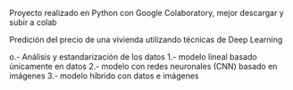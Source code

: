 Proyecto realizado en Python con Google Colaboratory, mejor descargar y subir a colab

Predición del precio de una vivienda utilizando técnicas de Deep Learning

o.- Análisis y estandarización de los datos
1.- modelo lineal basado únicamente en datos
2.- modelo con redes neuronales (CNN) basado en imágenes
3.- modelo híbrido con datos e imágenes
